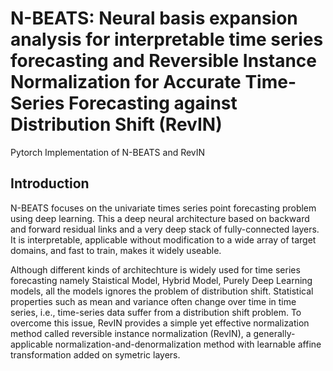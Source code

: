 # N-BEATS: Neural basis expansion analysis for interpretable time series forecasting and Reversible Instance Normalization for Accurate Time-Series Forecasting against Distribution Shift (RevIN)

Pytorch Implementation of N-BEATS and RevIN

## Introduction
N-BEATS focuses on the univariate times series point forecasting problem using deep learning. This a deep neural architecture based on backward and
forward residual links and a very deep stack of fully-connected layers. It is interpretable, applicable without modification to a wide array of target domains, and fast to train, makes it widely useable.

Although different kinds of architechture is widely used for time series forecasting namely Staistical Model, Hybrid Model, Purely Deep Learning models, all the models ignores the problem of distribution shift. Statistical properties such as mean and variance often change over time in time series, i.e., time-series data suffer from a distribution shift problem. To overcome this issue, RevIN provides a simple yet effective normalization method called reversible instance normalization (RevIN), a generally-applicable normalization-and-denormalization method with learnable affine transformation added on symetric layers.
